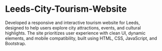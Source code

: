# Leeds-City-Tourism-Website
Developed a responsive and interactive tourism website for Leeds, designed to help users explore city attractions, events, and cultural highlights. The site prioritizes user experience with clean UI, dynamic elements, and mobile compatibility, built using HTML, CSS, JavaScript, and Bootstrap.
